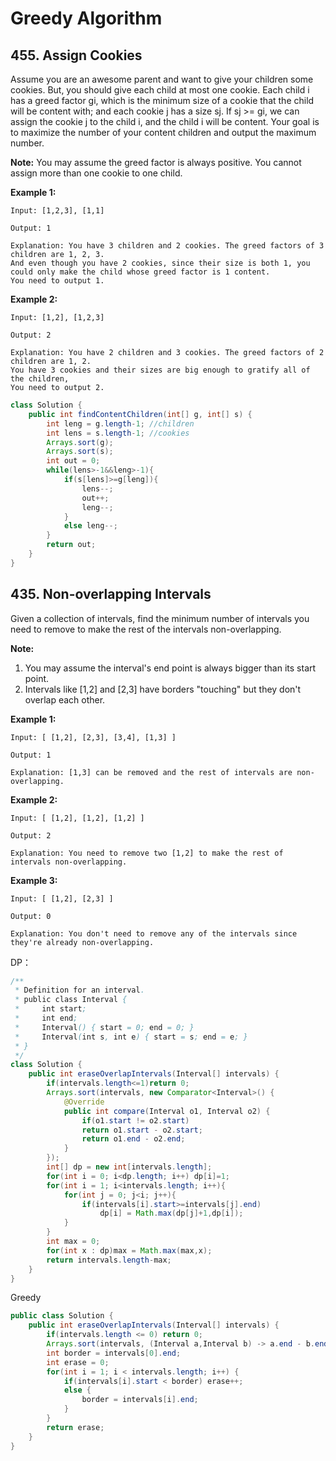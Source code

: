 # Greedy Algorithm

## 455. Assign Cookies

Assume you are an awesome parent and want to give your children some cookies. But, you should give each child at most one cookie. Each child i has a greed factor gi, which is the minimum size of a cookie that the child will be content with; and each cookie j has a size sj. If sj >= gi, we can assign the cookie j to the child i, and the child i will be content. Your goal is to maximize the number of your content children and output the maximum number.

**Note:**
You may assume the greed factor is always positive. 
You cannot assign more than one cookie to one child.

**Example 1:**

```
Input: [1,2,3], [1,1]

Output: 1

Explanation: You have 3 children and 2 cookies. The greed factors of 3 children are 1, 2, 3. 
And even though you have 2 cookies, since their size is both 1, you could only make the child whose greed factor is 1 content.
You need to output 1.
```



**Example 2:**

```
Input: [1,2], [1,2,3]

Output: 2

Explanation: You have 2 children and 3 cookies. The greed factors of 2 children are 1, 2. 
You have 3 cookies and their sizes are big enough to gratify all of the children, 
You need to output 2.
```

```java
class Solution {
    public int findContentChildren(int[] g, int[] s) {
        int leng = g.length-1; //children
        int lens = s.length-1; //cookies
        Arrays.sort(g);
        Arrays.sort(s);
        int out = 0;
        while(lens>-1&&leng>-1){
            if(s[lens]>=g[leng]){
                lens--;
                out++;
                leng--;
            }
            else leng--;
        }
        return out;      
    }
}
```

## 435. Non-overlapping Intervals

Given a collection of intervals, find the minimum number of intervals you need to remove to make the rest of the intervals non-overlapping.

**Note:**

1. You may assume the interval's end point is always bigger than its start point.
2. Intervals like [1,2] and [2,3] have borders "touching" but they don't overlap each other.



**Example 1:**

```
Input: [ [1,2], [2,3], [3,4], [1,3] ]

Output: 1

Explanation: [1,3] can be removed and the rest of intervals are non-overlapping.
```



**Example 2:**

```
Input: [ [1,2], [1,2], [1,2] ]

Output: 2

Explanation: You need to remove two [1,2] to make the rest of intervals non-overlapping.
```



**Example 3:**

```
Input: [ [1,2], [2,3] ]

Output: 0

Explanation: You don't need to remove any of the intervals since they're already non-overlapping.
```

DP：

```java
/**
 * Definition for an interval.
 * public class Interval {
 *     int start;
 *     int end;
 *     Interval() { start = 0; end = 0; }
 *     Interval(int s, int e) { start = s; end = e; }
 * }
 */
class Solution {
    public int eraseOverlapIntervals(Interval[] intervals) {
        if(intervals.length<=1)return 0;
        Arrays.sort(intervals, new Comparator<Interval>() {
            @Override
            public int compare(Interval o1, Interval o2) {
                if(o1.start != o2.start)
                return o1.start - o2.start;
                return o1.end - o2.end;
            }
        });
        int[] dp = new int[intervals.length];
        for(int i = 0; i<dp.length; i++) dp[i]=1;
        for(int i = 1; i<intervals.length; i++){
            for(int j = 0; j<i; j++){
                if(intervals[i].start>=intervals[j].end)
                    dp[i] = Math.max(dp[j]+1,dp[i]);
            }
        }
        int max = 0;
        for(int x : dp)max = Math.max(max,x);
        return intervals.length-max;          
    }
}
```

Greedy 

```java
public class Solution {
    public int eraseOverlapIntervals(Interval[] intervals) {
        if(intervals.length <= 0) return 0;
        Arrays.sort(intervals, (Interval a,Interval b) -> a.end - b.end);
        int border = intervals[0].end;
        int erase = 0;
        for(int i = 1; i < intervals.length; i++) {
            if(intervals[i].start < border) erase++;
            else {
                border = intervals[i].end;
            }
        }
        return erase;
    }
}
```







